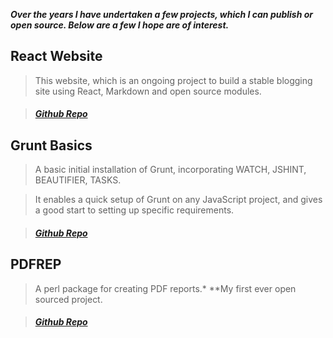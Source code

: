 ***Over the years I have undertaken a few projects, which I can publish or open source. Below are a few I hope are of interest.***

## React Website

> This website, which is an ongoing project to build a stable blogging site using React, Markdown and open source modules.

> ##### [Github Repo](https://github.com/Trevorrwarduk/React-Website)


## Grunt Basics
> A basic initial installation of Grunt, incorporating WATCH, JSHINT, BEAUTIFIER, TASKS.  

> It enables a quick setup of Grunt on any JavaScript project, and gives a good start to setting up specific requirements.  

> ##### [Github Repo](https://github.com/Trevorrwarduk/Grunt-Basics)


## PDFREP
>A perl package for creating PDF reports.* **My first ever open sourced project.  

>##### [Github Repo](https://github.com/Trevorrwarduk/PDFREP)
